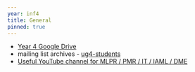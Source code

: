 ```yaml
---
year: inf4
title: General
pinned: true
---
```


- [Year 4 Google Drive](/drive?next=0B2AAOQQZ_8BxQjRiQThPcWdNM0U)
- mailing list archives - [ug4-students](https://lists.inf.ed.ac.uk/mailman/private/ug4-students/)
- [Useful YouTube channel for MLPR / PMR / IT / IAML / DME](http://www.youtube.com/user/mathematicalmonk)
